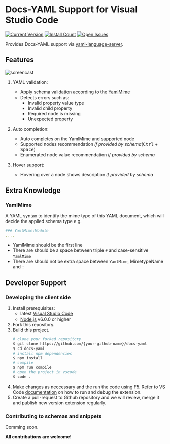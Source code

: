 
# Docs-YAML Support for Visual Studio Code

[![Current Version](https://vsmarketplacebadge.apphb.com/version/Gizmos.docs-yaml.svg)](https://marketplace.visualstudio.com/items?itemName=Gizmos.docs-yaml)
[![Install Count](https://vsmarketplacebadge.apphb.com/installs/Gizmos.docs-yaml.svg)](https://marketplace.visualstudio.com/items?itemName=Gizmos.docs-yaml)
[![Open Issues](https://vsmarketplacebadge.apphb.com/rating/Gizmos.docs-yaml.svg) ](https://marketplace.visualstudio.com/items?itemName=Gizmos.docs-yaml)

Provides Docs-YAML support via [yaml-language-server](https://github.com/redhat-developer/yaml-language-server).

## Features

![screencast](https://raw.githubusercontent.com/928PJY/docs-yaml/master/images/docs-yaml-extension.gif)

1. YAML validation:
    * Apply schema validation according to the [YamlMime](#YamlMime)
    * Detects errors such as:
        * Invalid property value type
        * Invalid child property
        * Required node is missing
        * Unexpected property

2. Auto completion:
    * Auto completes on the YamlMime and supported node
    * Supported nodes recommendation *if provided by schema*(<kbd>Ctrl</kbd> + <kbd>Space</kbd>)
    * Enumerated node value recommendation *if provided by schema*

3. Hover support:
    * Hovering over a node shows description *if provided by schema*

## Extra Knowledge

### **YamlMime**

A YAML syntax to identify the mime type of this YAML document, which will decide the applied schema type
e.g.

```yaml
### YamlMime:Module
....
```

* YamlMime should be the first line
* There are should be a space between triple `#` and case-sensitive `YamlMime`
* There are should not be extra space between `YamlMime`, MimetypeName and `:`

## Developer Support

### Developing the client side

1. Install prerequisites:
   * latest [Visual Studio Code](https://code.visualstudio.com/)
   * [Node.js](https://nodejs.org/) v6.0.0 or higher
2. Fork this repository.
3. Build this project.
    ```bash
    # clone your forked repository
    $ git clone https://github.com/{your-github-name}/docs-yaml
    $ cd docs-yaml
    # install npm dependencies
    $ npm install
    # compile
    $ npm run compile
    # open the project in vscode
    $ code .
    ```
4. Make changes as neccessary and the run the code using F5.
    Refer to VS Code [documentation](https://code.visualstudio.com/docs/extensions/debugging-extensions) on how to run and debug the extension.
5. Create a pull-request to Github repository and we will review, merge it and publish new version extension regularly.

### Contributing to schemas and snippets

Comming soon.

**All contributions are welcome!**
